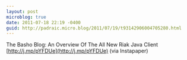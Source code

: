```yaml
---
layout: post
microblog: true
date: 2011-07-18 22:19 -0400
guid: http://padraic.micro.blog/2011/07/19/t93142906004705280.html
---
```

The Basho Blog: An Overview Of The All New Riak Java Client [http://j.mp/pYFDUe](http://j.mp/pYFDUe) (via Instapaper)
